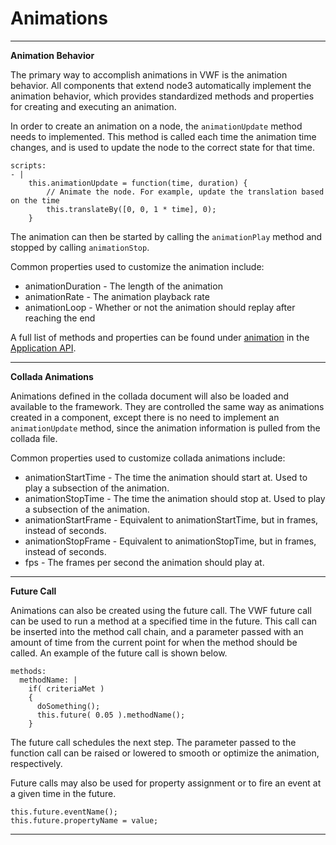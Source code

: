 Animations
===================
-------------------

**Animation Behavior**

The primary way to accomplish animations in VWF is the animation behavior. All components that extend node3 automatically implement the animation behavior, which provides standardized methods and properties for creating and executing an animation. 

In order to create an animation on a node, the <code>animationUpdate</code> method needs to implemented. This method is called each time the animation time changes, and is used to update the node to the correct state for that time.

	scripts:
	- |
		this.animationUpdate = function(time, duration) {
			// Animate the node. For example, update the translation based on the time
			this.translateBy([0, 0, 1 * time], 0);
		}

The animation can then be started by calling the <code>animationPlay</code> method and stopped by calling <code>animationStop</code>.

Common properties used to customize the animation include:

* animationDuration - The length of the animation
* animationRate - The animation playback rate
* animationLoop - Whether or not the animation should replay after reaching the end

A full list of methods and properties can be found under [animation](jsdoc_cmp/symbols/animation.vwf.html) in the [Application API](application.html).

-------------------

**Collada Animations**

Animations defined in the collada document will also be loaded and available to the framework. They are controlled the same way as animations created in a component, except there is no need to implement an <code>animationUpdate</code> method, since the animation information is pulled from the collada file.

Common properties used to customize collada animations include:

* animationStartTime - The time the animation should start at. Used to play a subsection of the animation.
* animationStopTime - The time the animation should stop at. Used to play a subsection of the animation.
* animationStartFrame - Equivalent to animationStartTime, but in frames, instead of seconds.
* animationStopFrame - Equivalent to animationStopTime, but in frames, instead of seconds.
* fps - The frames per second the animation should play at.

-------------------

**Future Call**

Animations can also be created using the future call. The VWF future call can be used to run a method at a specified time in the future. This call can be inserted into the method call chain, and a parameter passed with an amount of time from the current point for when the method should be called. An example of the future call is shown below. 

	methods:
	  methodName: |
	    if( criteriaMet )
	    {
	      doSomething();
	      this.future( 0.05 ).methodName();
        }

The future call schedules the next step. The parameter passed to the function call can be raised or lowered to smooth or optimize the animation, respectively.

Future calls may also be used for property assignment or to fire an event at a given time in the future. 

	this.future.eventName();
	this.future.propertyName = value;

<!-- Coming soon! Relative vs. Absolute future calls: this.in() and this.at() -->

-------------------





